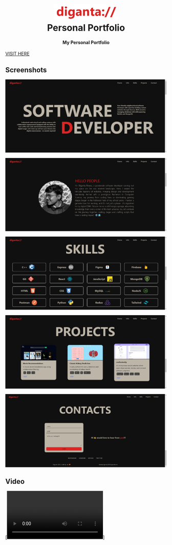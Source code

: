 <h1 align="center">
  <br>
  <a href="https://digantabiswas.online"><img src="./src/Utilities/readme files/logo-portfolio.png" alt="Confessionity" width="200"></a>
  <br>
  Personal Portfolio
  <br>
</h1>

<h4 align="center">My Personal Portfolio</h4>

[VISIT HERE](https://digantabiswas.online/)

## Screenshots

![screenshot](./src/Utilities/readme%20files/portfolio%201.png)

![screenshot](./src/Utilities/readme%20files/portfolio%202.png)

![screenshot](./src/Utilities/readme%20files/portfolio%203.png)

![screenshot](./src/Utilities/readme%20files/portfolio%204.png)

![screenshot](./src/Utilities/readme%20files/portfolio%205.png)

## Video

[![](./src/Utilities/readme%20files/portfolio-screen-capture.webm)]